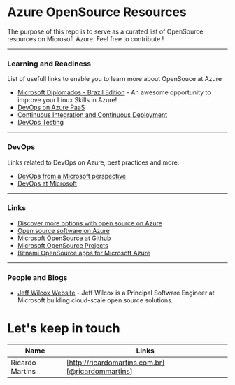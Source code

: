 # Azure OpenSource Resources
The purpose of this repo is to serve as a curated list of OpenSource resources on Microsoft Azure.
Feel free to contribute !

---

### Learning and Readiness
List of usefull links to enable you to learn more about OpenSouce at Azure

* [Microsoft Diplomados - Brazil Edition](http://www.microsoftdiplomados.com/brasil/) - An awesome opportunity to improve your Linux Skills in Azure!
* [DevOps on Azure PaaS](https://openedx.microsoft.com/courses/course-v1:Microsoft+DevOps200.1+2017_T1/about)
* [Continuous Integration and Continuous Deployment](https://openedx.microsoft.com/courses/course-v1:Microsoft+DevOps200.3+2017_T1/about)
* [DevOps Testing](https://openedx.microsoft.com/courses/course-v1:Microsoft+DEVOPS200.5+2017_T1/about)

---

### DevOps
Links related to DevOps on Azure, best practices and more.

* [DevOps from a Microsoft perspective](https://www.visualstudio.com/devops/)
* [DevOps at Microsoft](https://www.visualstudio.com/en-us/articles/devopsmsft/overview)

---

### Links

* [Discover more options with open source on Azure](https://azure.microsoft.com/en-us/overview/choose-azure-opensource/)
* [Open source software on Azure](https://azure.microsoft.com/en-us/overview/open-source/)
* [Microsoft OpenSource at Github](https://azure.github.io/) 
* [Microsoft OpenSource Projects](https://opensource.microsoft.com/)
* [Bitnami OpenSource apps for Microsoft Azure](https://bitnami.com/azure)

---

### People and Blogs
* [Jeff Wilcox Website](https://www.jeff.wilcox.name/) - Jeff Wilcox is a Principal Software Engineer at Microsoft building cloud-scale open source solutions.



# Let's keep in touch

| Name | Links |
| ------ | ------ |
| Ricardo Martins | [http://ricardomartins.com.br] [[@ricardommartins](http://twitter.com/ricardommartins)] |
